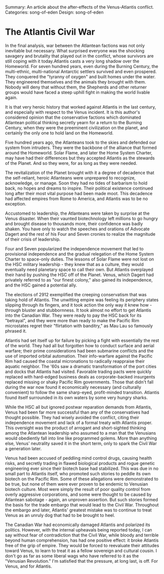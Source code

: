 Summary: An article about the after-effects of the Venus-Atlantis conflict.
Categories: song-of-eden
Design: song-of-eden

# The Atlantis Civil War

In the final analysis, war between the Atlantean factions was not only inevitable but necessary. What surprised everyone was the shocking savagery and brutality that played out in the conflict, whose survivors are still coping with it today.Atlantis casts a very long shadow over the Homeworld. For seven hundred years, even during the Burning Century, the multi-ethnic, multi-national Antarctic settlers survived and even prospered. They conquered the "tyranny of oxygen" and built homes under the water. They engineered themselves and the animals they brought with them. Nobody will deny that without them, the Shepherds and other returner groups would have faced a steep uphill fight in making the world livable again.

It is that very heroic history that worked against Atlantis in the last century, and especially with respect to the Venus incident. It is this author's considered opinion that the conservative factions which dominated Atlantean political thinking secretly yearn for a return to the Burning Century, when they were the preeminent civilization on the planet, and certainly the only one to hold land on the Homeworld.

Five hundred years ago, the Atlanteans took to the skies and defended our system from intruders. They were the backbone of the alliance that formed around the Homeworld. Solar Flame, and later the Home System Charter, may have had their differences but they accepted Atlantis as the stewards of the Planet. And so they were, for as long as they were needed.

The revitalization of the Planet brought with it a degree of decadence that the self-reliant, heroic Atlanteans were unprepared to recognize, acknowledge, or manage. Soon they had no tides of barbarism to hold back, no hopes and dreams to inspire. Their political existence continued long after their most vital purpose had been made moot. This decadence had affected empires from Rome to America, and Atlantis was to be no exception.

Accustomed to leadership, the Atlanteans were taken by surprise at the Venus disaster. When their vaunted biotechnology left millions to go hungry and brought disease to thousands more, their confidence was badly shaken. You have only to watch the speeches and orations of Advocate Dagert and the rest of his Four and Seven cronies to realize the magnitude of their crisis of leadership.

Four and Seven popularized the independence movement that led to provisional independence and the gradual relegation of the Home System Charter to space-only duties. The lessons of Solar Flame were not lost on the HSC military leadership - they knew that as a culture, they would eventually need planetary space to call their own. But Atlantis overplayed their hand by pushing the HSC off of the Planet. Venus, which Dagert had privately referred to as "our finest colony," also gained its independence, and the HSC gained a potential ally.

The elections of 2912 exemplified the creeping conservatism that was taking hold of Atlantis. The unwitting empire was feeling its periphery states slipping through its fingers, and it took action the only way it knew how - through bluster and stubbornness. It took almost no effort to get Atlantis into the Canadian War. They were ready to pay the HSC back for its "betrayal", and they were more than ready to make the Pacific Rim microstates regret their "flirtation with banditry," as Mau Lau so famously phrased it.

Atlantis had set itself up for failure by picking a fight with essentially the rest of the world. They had all but forgotten how to conduct surface and aerial warfare; their prime considerations had been submarine conflicts and the use of imported orbital automation. Their info-warfare against the Pacific Rim had caused the coastal micronations to radically reappraise their aquatic neighbor. The '60s saw a dramatic transformation of the port cities and docks that Atlantis had visited. Favorable trading pacts were quickly replaced with hard-edged business deals as corporate-backed insurgents replaced missing or shaky Pacific Rim governments. Those that didn't fall during the war now found it economically necessary (and culturally convenient) to follow the same sharp-eyed, profit-minded transition. Atlantis found itself surrounded in its own waters by some very hungry sharks.

While the HSC all but ignored postwar reparation demands from Atlantis, Venus had been far more successful than any of the conservatives had thought possible. They had wisely avoided the conflict, citing their independence movement and lack of a formal treaty with Atlantis proper. This oversight was the product of arrogant and short-sighted thinking among the Atlantean leadership who assumed to a man that the Venusians would obediently fall into line like programmed golems. More than anything else, Venus' neutrality saved it in the short term, only to spark the Civil War a generation later.

Venus had been accused of peddling mind control drugs, causing health risks, and secretly trading in flawed biological products and rogue genetic engineering ever since their biotech base had stabilized. This was due in no small part to Atlantis itself, who promoted such stories to peddle its own biotech on the Pacific Rim. Some of these allegations were demonstrated to be true, but none of them were ever proven to be endemic to Venusian biotech culture. Most were simply the result of poor quality control from overly aggressive corporations, and some were thought to be caused by Atlantean sabotage - again, an unproven assertion. But such stories formed the basis for the trade embargo that would lead to the Civil War. Throughout the embargo and later, Atlantis' greatest mistake was to continue to treat Venus as an unruly dog that had to be brought to heel.

The Canadian War had economically damaged Atlantis and polarized its politics. However, with the internal upheavals being reported today, I can say without fear of contradiction that the Civil War, while bloody and terrible beyond human comprehension, has had one positive effect: it broke Atlantis free of the grip of empire. They would be forced to reevaluate their attitudes toward Venus, to learn to treat it as a fellow sovereign and cultural cousin. I don't go as far as some liberal wags who have referred to it as the "Venusian Revolution." I'm satisfied that the pressure, at long last, is off. For Venus, and for Atlantis.
